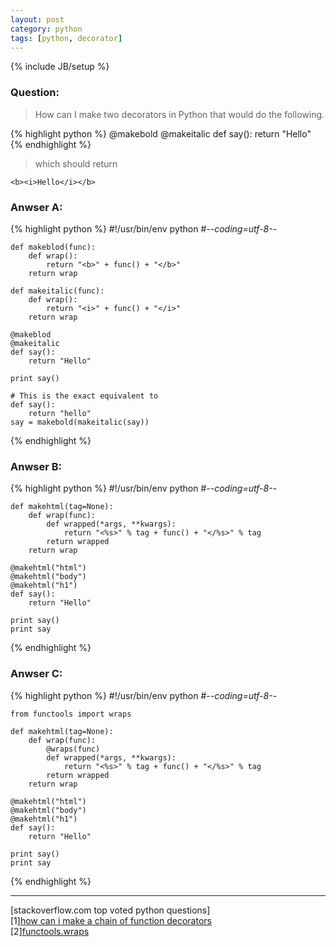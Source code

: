 ```yaml
---
layout: post
category: python
tags: [python, decorator]
---
```


{% include JB/setup %}

### Question:
>How can I make two decorators in Python that would do the following.

{% highlight python %}
    @makebold
    @makeitalic
    def say():
       return "Hello"
{% endhighlight %}

>which should return

   `<b><i>Hello</i></b>`

### Anwser A:


{% highlight python %}
    #!/usr/bin/env python
    #-*-coding=utf-8-*-

    def makeblod(func):
        def wrap():
            return "<b>" + func() + "</b>"
        return wrap

    def makeitalic(func):
        def wrap():
            return "<i>" + func() + "</i>"
        return wrap

    @makeblod
    @makeitalic
    def say():
        return "Hello"

    print say()

    # This is the exact equivalent to 
    def say():
        return "hello"
    say = makebold(makeitalic(say))
{% endhighlight %}

### Anwser B:

{% highlight python %}
    #!/usr/bin/env python
    #-*-coding=utf-8-*-

    def makehtml(tag=None):
        def wrap(func):
            def wrapped(*args, **kwargs):
                return "<%s>" % tag + func() + "</%s>" % tag
            return wrapped
        return wrap

    @makehtml("html")
    @makehtml("body")
    @makehtml("h1")
    def say():
        return "Hello"

    print say()
    print say
{% endhighlight %}

### Anwser C:

{% highlight python %}
    #!/usr/bin/env python
    #-*-coding=utf-8-*-

    from functools import wraps

    def makehtml(tag=None):
        def wrap(func):
            @wraps(func)
            def wrapped(*args, **kwargs):
                return "<%s>" % tag + func() + "</%s>" % tag
            return wrapped
        return wrap

    @makehtml("html")
    @makehtml("body")
    @makehtml("h1")
    def say():
        return "Hello"

    print say()
    print say
{% endhighlight %}

---
\[stackoverflow.com top voted python questions\] <br />
\[1\][how can i make a chain of function decorators](http://stackoverflow.com/questions/739654/how-can-i-make-a-chain-of-function-decorators-in-python) <br />
\[2\][functools.wraps](http://docs.python.org/library/functools.html#functools.wraps)
